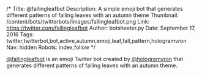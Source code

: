 /*
Title: @fallingleafbot
Description: A simple emoji bot that generates different patterns of falling leaves with an autumn theme
Thumbnail: /content/bots/twitterbots/images/fallingleafbot.png
Link: https://twitter.com/fallingleafbot
Author: botsheeter.py
Date: September 17, 2016
Tags: twitter,twitterbot,bot,active,autumn,emoji,leaf,fall,pattern,hologramvron
Nav: hidden
Robots: index,follow
*/

[@fallingleafbot](https://twitter.com/fallingleafbot) is an emoji Twitter bot created by [@hologramvron](https://twitter.com/hologramvron) that generates different patterns of falling leaves with an autumn theme.


